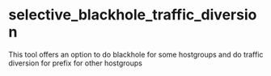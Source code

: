 # selective_blackhole_traffic_diversion
This tool offers an option to do blackhole for some hostgroups and do traffic diversion for prefix for other hostgroups
